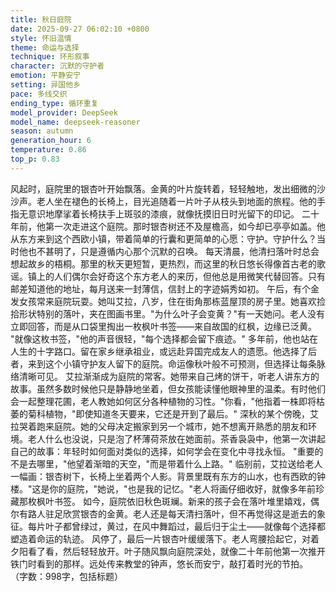 ```yaml
---
title: 秋日庭院
date: 2025-09-27 06:02:10 +0800
style: 怀旧温情
theme: 命运与选择
technique: 环形叙事
character: 沉默的守护者
emotion: 平静安宁
setting: 异国他乡
pace: 多线交织
ending_type: 循环重复
model_provider: DeepSeek
model_name: deepseek-reasoner
season: autumn
generation_hour: 6
temperature: 0.86
top_p: 0.83
---
```


风起时，庭院里的银杏叶开始飘落。金黄的叶片旋转着，轻轻触地，发出细微的沙沙声。老人坐在褪色的长椅上，目光追随着一片叶子从枝头到地面的旅程。他的手指无意识地摩挲着长椅扶手上斑驳的漆痕，就像抚摸旧日时光留下的印记。
二十年前，他第一次走进这个庭院。那时银杏树还不及屋檐高，如今却已亭亭如盖。他从东方来到这个西欧小镇，带着简单的行囊和更简单的心愿：守护。守护什么？当时他也不甚明了，只是遵循内心那个沉默的召唤。
每天清晨，他清扫落叶时总会想起故乡的梧桐。那里的秋天更短暂，更热烈，而这里的秋日悠长得像首古老的歌谣。镇上的人们偶尔会好奇这个东方老人的来历，但他总是用微笑代替回答。只有邮差知道他的地址，每月送来一封薄信，信封上的字迹娟秀如初。
午后，有个金发女孩常来庭院玩耍。她叫艾拉，八岁，住在街角那栋蓝屋顶的房子里。她喜欢捡拾形状特别的落叶，夹在图画书里。"为什么叶子会变黄？"有一天她问。老人没有立即回答，而是从口袋里掏出一枚枫叶书签——来自故国的红枫，边缘已泛黄。
"就像这枚书签，"他的声音很轻，"每个选择都会留下痕迹。"
多年前，他也站在人生的十字路口。留在家乡继承祖业，或远赴异国完成友人的遗愿。他选择了后者，来到这个小镇守护友人留下的庭院。命运像秋叶般不可预测，但选择让每条脉络清晰可见。
艾拉渐渐成为庭院的常客。她带来自己烤的饼干，听老人讲东方的故事。虽然多数时候他只是静静地坐着，但女孩能读懂他眼神里的温柔。有时他们会一起整理花圃，老人教她如何区分各种植物的习性。"你看，"他指着一株即将枯萎的菊科植物，"即使知道冬天要来，它还是开到了最后。"
深秋的某个傍晚，艾拉哭着跑来庭院。她的父母决定搬家到另一个城市，她不想离开熟悉的朋友和环境。老人什么也没说，只是泡了杯薄荷茶放在她面前。茶香袅袅中，他第一次讲起自己的故事：年轻时如何面对类似的选择，如何学会在变化中寻找永恒。
"重要的不是去哪里，"他望着渐暗的天空，"而是带着什么上路。"
临别前，艾拉送给老人一幅画：银杏树下，长椅上坐着两个人影。背景里既有东方的山水，也有西欧的钟楼。"这是你的庭院，"她说，"也是我的记忆。"老人将画仔细收好，就像多年前珍藏那枚枫叶书签。
如今，庭院依旧秋色斑斓。新来的孩子会在落叶堆里嬉戏，偶尔有路人驻足欣赏银杏的金黄。老人还是每天清扫落叶，但不再觉得这是逝去的象征。每片叶子都曾绿过，黄过，在风中舞蹈过，最后归于尘土——就像每个选择都塑造着命运的轨迹。
风停了，最后一片银杏叶缓缓落下。老人弯腰拾起它，对着夕阳看了看，然后轻轻放开。叶子随风飘向庭院深处，就像二十年前他第一次推开铁门时看到的那样。远处传来教堂的钟声，悠长而安宁，敲打着时光的节拍。
（字数：998字，包括标题）
